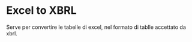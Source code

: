 # Excel to XBRL

Serve per convertire le tabelle di excel, nel formato di tablle accettato da xbrl.
